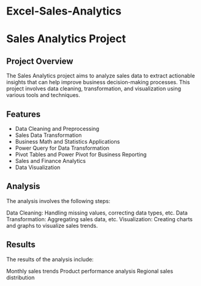 # Excel-Sales-Analytics
# Sales Analytics Project

## Project Overview
The Sales Analytics project aims to analyze sales data to extract actionable insights that can help improve business decision-making processes. This project involves data cleaning, transformation, and visualization using various tools and techniques.

## Features
- Data Cleaning and Preprocessing
- Sales Data Transformation
- Business Math and Statistics Applications
- Power Query for Data Transformation
- Pivot Tables and Power Pivot for Business Reporting
- Sales and Finance Analytics
- Data Visualization

## Analysis
The analysis involves the following steps:

Data Cleaning: Handling missing values, correcting data types, etc.
Data Transformation: Aggregating sales data, etc.
Visualization: Creating charts and graphs to visualize sales trends.
## Results
The results of the analysis include:

Monthly sales trends
Product performance analysis
Regional sales distribution
